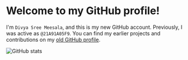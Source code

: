 # Welcome to my GitHub profile!

I'm `Divya Sree Meesala`, and this is my new GitHub account. Previously, I was active as `@21A91A05F9`. You can find my earlier projects and contributions on my [old GitHub profile](https://github.com/21A91A05F9).

![GitHub stats](https://github-readme-stats.vercel.app/api?username=divyasree48&show_icons=true&theme=radical)
